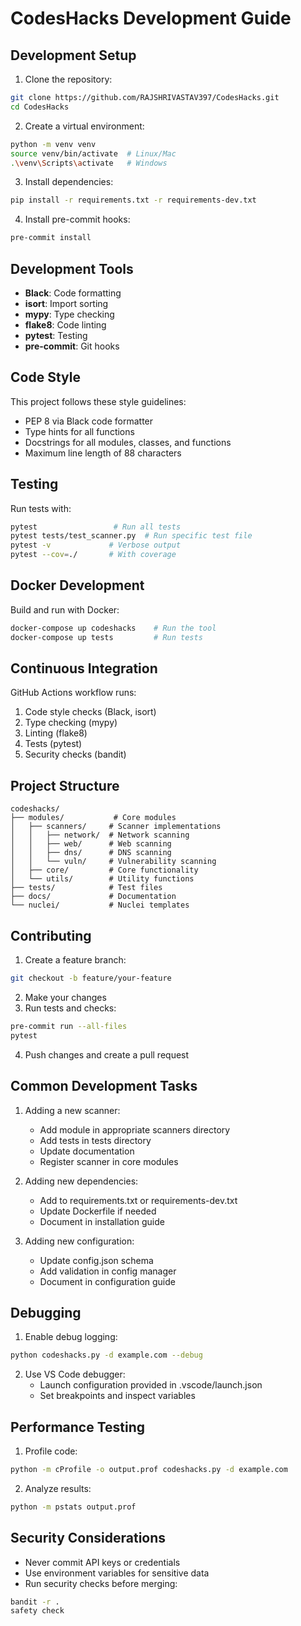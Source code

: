 # CodesHacks Development Guide

## Development Setup

1. Clone the repository:
```bash
git clone https://github.com/RAJSHRIVASTAV397/CodesHacks.git
cd CodesHacks
```

2. Create a virtual environment:
```bash
python -m venv venv
source venv/bin/activate  # Linux/Mac
.\venv\Scripts\activate   # Windows
```

3. Install dependencies:
```bash
pip install -r requirements.txt -r requirements-dev.txt
```

4. Install pre-commit hooks:
```bash
pre-commit install
```

## Development Tools

- **Black**: Code formatting
- **isort**: Import sorting
- **mypy**: Type checking
- **flake8**: Code linting
- **pytest**: Testing
- **pre-commit**: Git hooks

## Code Style

This project follows these style guidelines:
- PEP 8 via Black code formatter
- Type hints for all functions
- Docstrings for all modules, classes, and functions
- Maximum line length of 88 characters

## Testing

Run tests with:
```bash
pytest                 # Run all tests
pytest tests/test_scanner.py  # Run specific test file
pytest -v             # Verbose output
pytest --cov=./       # With coverage
```

## Docker Development

Build and run with Docker:
```bash
docker-compose up codeshacks    # Run the tool
docker-compose up tests         # Run tests
```

## Continuous Integration

GitHub Actions workflow runs:
1. Code style checks (Black, isort)
2. Type checking (mypy)
3. Linting (flake8)
4. Tests (pytest)
5. Security checks (bandit)

## Project Structure

```
codeshacks/
├── modules/           # Core modules
│   ├── scanners/     # Scanner implementations
│   │   ├── network/  # Network scanning
│   │   ├── web/      # Web scanning
│   │   ├── dns/      # DNS scanning
│   │   └── vuln/     # Vulnerability scanning
│   ├── core/         # Core functionality
│   └── utils/        # Utility functions
├── tests/            # Test files
├── docs/             # Documentation
└── nuclei/           # Nuclei templates
```

## Contributing

1. Create a feature branch:
```bash
git checkout -b feature/your-feature
```

2. Make your changes
3. Run tests and checks:
```bash
pre-commit run --all-files
pytest
```

4. Push changes and create a pull request

## Common Development Tasks

1. Adding a new scanner:
   - Add module in appropriate scanners directory
   - Add tests in tests directory
   - Update documentation
   - Register scanner in core modules

2. Adding new dependencies:
   - Add to requirements.txt or requirements-dev.txt
   - Update Dockerfile if needed
   - Document in installation guide

3. Adding new configuration:
   - Update config.json schema
   - Add validation in config manager
   - Document in configuration guide

## Debugging

1. Enable debug logging:
```bash
python codeshacks.py -d example.com --debug
```

2. Use VS Code debugger:
   - Launch configuration provided in .vscode/launch.json
   - Set breakpoints and inspect variables

## Performance Testing

1. Profile code:
```bash
python -m cProfile -o output.prof codeshacks.py -d example.com
```

2. Analyze results:
```bash
python -m pstats output.prof
```

## Security Considerations

- Never commit API keys or credentials
- Use environment variables for sensitive data
- Run security checks before merging:
```bash
bandit -r .
safety check
```
